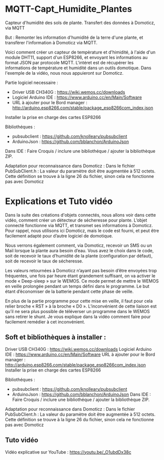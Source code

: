 # MQTT-Capt_Humidite_Plantes
Capteur d'humidité des sols de plante. Transfert des données à Domoticz, via MQTT

But : Remonter les information d'humidité de la terre d'une plante, et transfèrer l'information à Domoticz via MQTT.

Voici comment créer un capteur de tempèrature et d'himidité, à l'aide d'un module DHT11, support d'un ESP8266, et envoyant les informations au format JSON par protocole MQTT. L'intéret est de récupérer les informations de température et humidité dans un outils domotique. Dans l'exemple de la vidéo, nous nous appuieront sur Domoticz.

Partie logiciel necessaire : 
- Driver USB CH340G : https://wiki.wemos.cc/downloads 
- Logiciel Arduino IDE : https://www.arduino.cc/en/Main/Software 
- URL à ajouter pour le Bord manager : http://arduino.esp8266.com/stable/package_esp8266com_index.json 

Installer la prise en charge des cartes ESP8266

Bibliothéques :
- pubsubclient : https://github.com/knolleary/pubsubclient
- ArduinoJson : https://github.com/bblanchon/ArduinoJson 

Dans IDE : Faire Croquis / inclure une bibliothéque / ajouter la bibliothèque ZIP.

Adaptation pour reconnaissance dans Domoticz : Dans le fichier PubSubClient.h : La valeur du paramètre doit être augmentée à 512 octets. Cette définition se trouve à la ligne 26 du fichier, sinon cela ne fonctionne pas avec Domoticz

# Explications et Tuto vidéo
Dans la suite des créations d'objets connectés, nous allons voir dans cette vidéo, comment créer un détecteur de sécheresse pour plante. L’objet connecté fonctionne via MQTT, et transmet ses informations à Domoticz. Pour rappel, nous utilisons ici Domoticz, mais le code est fourni, et peut être facilement adapté pour d’autre logiciel de domotique.

Nous verrons également comment, via Domoticz, recevoir un SMS ou un Mail lorsque la plante aura besoin d’eau. Vous avez le choix dans le code, soit de recevoir le taux d’humidité de la plante (configuration par défaut), soit de recevoir le taux de sécheresse.

Les valeurs retournées à Domoticz n’ayant pas besoin d’être envoyées trop fréquentes, une fois par heure étant grandement suffisant, on va activer le mode « Deep-sleep » sur le WEMOS. Ce mode permet de mettre le WEMOS en veille prolongée pendant un temps défini dans le programme. Le but étant d’économiser de la batterie pendant cette phase de veille. 

En plus de la partie programme pour cette mise en veille, il faut pour cela relier broche « RST » à la broche « D0 ». L’inconvénient de cette liaison est qu’il ne sera plus possible de téléverser un programme dans le WEMOS sans retirer le shunt. Je vous explique dans la vidéo comment faire pour facilement remédier à cet inconvénient.

## Soft et bibliothèques à installer :
Driver USB CH340G : https://wiki.wemos.cc/downloads
Logiciel Arduino IDE : https://www.arduino.cc/en/Main/Software
URL à ajouter pour le Bord manager : http://arduino.esp8266.com/stable/package_esp8266com_index.json
Installer la prise en charge des cartes ESP8266

Bibliothéques :
 - pubsubclient : https://github.com/knolleary/pubsubclient
 - ArduinoJson : https://github.com/bblanchon/ArduinoJson
Dans IDE : Faire Croquis / inclure une bibliothéque / ajouter la bibliothèque ZIP.


Adaptation pour reconnaissance dans Domoticz :
Dans le fichier PubSubClient.h : La valeur du paramètre doit être augmentée à 512 octets. Cette définition se trouve à la ligne 26 du fichier, sinon cela ne fonctionne pas avec Domoticz

## Tuto vidéo
Vidéo explicative sur YouTube : https://youtu.be/_O1ubdDx38c
